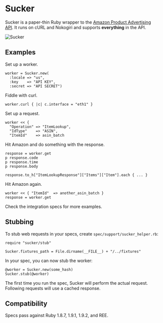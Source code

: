 Sucker
======

Sucker is a paper-thin Ruby wrapper to the [Amazon Product Advertising API](https://affiliate-program.amazon.co.uk/gp/advertising/api/detail/main.html). It runs on cURL and Nokogiri and supports __everything__ in the API.

![Sucker](http://upload.wikimedia.org/wikipedia/en/7/71/Vacuum_cleaner_1910.JPG)

Examples
--------

Set up a worker.

    worker = Sucker.new(
      :locale => "us",
      :key    => "API KEY",
      :secret => "API SECRET")

Fiddle with curl.

    worker.curl { |c| c.interface = "eth1" }

Set up a request.

    worker << {
      "Operation" => "ItemLookup",
      "IdType"    => "ASIN",
      "ItemId"    => asin_batch

Hit Amazon and do something with the response.

    response = worker.get
    p response.code
    p response.time
    p response.body
    
    response.to_h["ItemLookupResponse"]["Items"]["Item"].each { ... }

Hit Amazon again.

    worker << { "ItemId"  => another_asin_batch }
    response = worker.get

Check the integration specs for more examples.

Stubbing
--------

To stub web requests in your specs, create `spec/support/sucker_helper.rb`:

    require "sucker/stub"
    
    Sucker.fixtures_path = File.dirname(__FILE__) + "/../fixtures"

In your spec, you can now stub the worker:

    @worker = Sucker.new(some_hash)
    Sucker.stub(@worker)

The first time you run the spec, Sucker will perform the actual request. Following requests will use a cached response.

Compatibility
-------------

Specs pass against Ruby 1.8.7, 1.9.1, 1.9.2, and REE.
